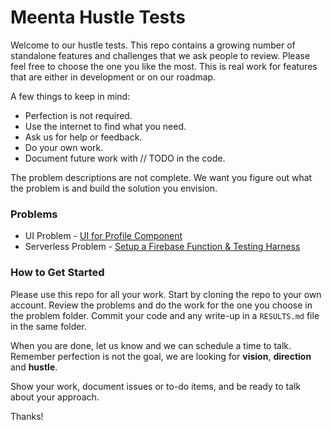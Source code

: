 # Meenta Hustle Tests
Welcome to our hustle tests. This repo contains a growing number of standalone
features and challenges that we ask people to review. Please feel free to choose
the one you like the most. This is real work for features that are either in
development or on our roadmap.

A few things to keep in mind:
- Perfection is not required.
- Use the internet to find what you need.
- Ask us for help or feedback.
- Do your own work.
- Document future work with // TODO in the code.

The problem descriptions are not complete. We want you figure out what the
problem is and build the solution you envision.

### Problems
- UI Problem - [UI for Profile Component](/ui/README.md)
- Serverless Problem - [Setup a Firebase Function & Testing Harness](/firebase/README.md)

### How to Get Started
Please use this repo for all your work. Start by cloning the repo
to your own account. Review the problems and do the work for the one
you choose in the problem folder. Commit your code and any write-up in
a `RESULTS.md` file in the same folder.

When you are done, let us know and we can schedule a time to talk.
Remember perfection is not the goal, we are looking for __vision__, __direction__ and __hustle__.

Show your work, document issues or to-do items, and be ready to talk about your approach.

Thanks!
